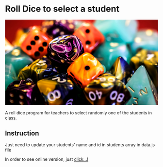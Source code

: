 # Roll Dice to select a student

![Roll Dice](./images/rolldice.jpg "Roll Dice")

A roll dice program for teachers to select randomly one of the students in class.

## Instruction

Just need to update your students' name and id in students array in data.js file

In order to see online version, just [click...!](https://hsnakk.github.io/roll-dice/)